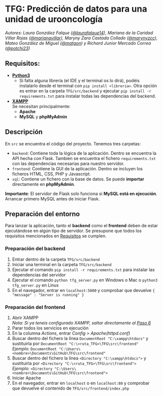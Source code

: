 # TFG: Predicción de datos para una unidad de urooncología
*Autores: Laura González Falque ([@laurafalque14](https://github.com/laurafalque14)), Mariana de la Caridad Villar Rojas ([@marianavillar](https://github.com/marianavillar)), Maryny Zara Castada Collado ([@marynyzcc](https://github.com/marynyzcc)), Mateo González de Miguel ([@matgon](https://github.com/matgon)) y Richard Junior Mercado Correa ([@potchi23](https://github.com/potchi23/))*

## Requisitos<a name="requisitos"></a>:
  - [**Python3**](https://www.python.org/downloads/)
    - Si falta alguna librería (el IDE y el terminal os lo dirá), podéis instalarlo desde el terminal con ```pip install <libreria>```.
    Otra opción es entrar en la carpeta ```TFG/src/backend``` y ejecutar ```pip install -r requirements.txt``` para instalar
    todas las dependencias del backend.
  - [**XAMPP**](https://www.apachefriends.org/download.html)
    <br>Se necesitan principalmente:
    - **Apache**
    - **MySQL** y **phpMyAdmin**
## Descripción
En ```src``` se encuentra el código del proyecto. Tenemos tres carpetas:
  - ```backend```: Contiene toda la lógica de la aplicación. Dentro se encuentra la API hecha con Flask. Tambien se encuentra el
                   fichero ```requirements.txt``` con las dependencias necesarias para nuestro servidor.
  - ```frontend```: Contiene la GUI de la aplicación. Dentro se incluyen los ficheros HTML, CSS, PHP y Javascript.
  - ```sql```: Contiene un fichero con la base de datos. Se puede **importar** directamente en **phpMyAdmin**.

**Importante**: El servidor de Flask solo funciona si **MySQL está en ejecución**. Arrancar primero MySQL antes de iniciar Flask.

## Preparación del entorno
Para lanzar la aplicación, tanto el **backend** como el **frontend** deben de estar ejecutándose en algún tipo de servidor.
Se presupone que todos los requisitos mencionados en [Requisitos](#requisitos) se cumplen.

### Preparación del backend
  1. Entrar dentro de la carpeta ```TFG/src/backend```
  2. Iniciar una terminal en la carpeta ```TFG/src/backend```
  3. Ejecutar el comando ```pip install -r requirements.txt``` para instalar las dependencias del servidor
  4. Ejecutar el comando ```python tfg_server.py``` en Windows o Mac o ```python3 tfg_server.py``` en Linux
  5. En el navegador, entrar en ```localhost:5000``` y comprobar que devuelve ```{ "message" : "Server is running" }```
  
 ### Preparación del frontend
  1. Abrir XAMPP
  <br> *Nota: Si ya teneis configurado XAMPP, saltar directamente al [Paso 6](#frontend_init_apache)*
  2. Parar todos los servicios en ejecución
  3. En la columna *Actions*, entrar *Config > Apache(httpd.conf)*
  4. Buscar dentro del fichero la línea ```DocumentRoot "C:\xampp\htdocs"``` y sustituirla por ```DocumentRoot "C:\<ruta_TFG>\TFG\src\frontend"```<a name="frontend_document_root"></a>
  <br>*Ejemplo*: ```DocumentRoot "C:\Users\<nombre>\Documents\GitHub\TFG\src\frontend"```
  5. Buscar dentro del fichero la línea ```<Directory "C:\xampp\htdocs">``` y sustituirla por ```<Directory "C:\<ruta_TFG>\TFG\src\frontend">```<a name="frontend_directory"></a>
  <br>*Ejemplo*: ```<Directory "C:\Users\<nombre>\Documents\GitHub\TFG\src\frontend">```
  6. Iniciar Apache<a name="frontend_init_apache"></a>
  7. En el navegador, entrar en ```localhost``` o en ```localhost:80``` y comprobar que devuelve el contenido de ```TFG/src/frontend/index.php```
 
